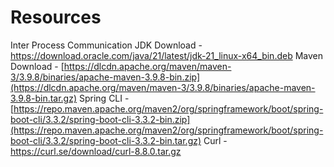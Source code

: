 # Resources
Inter Process Communication
JDK Download - https://download.oracle.com/java/21/latest/jdk-21_linux-x64_bin.deb
Maven Download - [https://dlcdn.apache.org/maven/maven-3/3.9.8/binaries/apache-maven-3.9.8-bin.zip](https://dlcdn.apache.org/maven/maven-3/3.9.8/binaries/apache-maven-3.9.8-bin.tar.gz)
Spring CLI - [https://repo.maven.apache.org/maven2/org/springframework/boot/spring-boot-cli/3.3.2/spring-boot-cli-3.3.2-bin.zip](https://repo.maven.apache.org/maven2/org/springframework/boot/spring-boot-cli/3.3.2/spring-boot-cli-3.3.2-bin.tar.gz)
Curl - https://curl.se/download/curl-8.8.0.tar.gz
